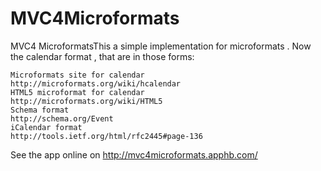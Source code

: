 MVC4Microformats
================
MVC4 MicroformatsThis a simple implementation for microformats . Now the calendar format , that are in those forms:

    Microformats site for calendar
    http://microformats.org/wiki/hcalendar
    HTML5 microformat for calendar
    http://microformats.org/wiki/HTML5
    Schema format
    http://schema.org/Event
    iCalendar format
    http://tools.ietf.org/html/rfc2445#page-136

See the app online on http://mvc4microformats.apphb.com/
